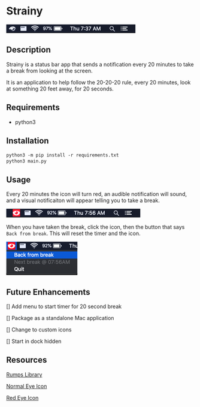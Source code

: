 # Strainy

![normal icon](images/Status_Bar_Default.png)

## Description

Strainy is a status bar app that sends a notification every 20 minutes to take a break from looking at the screen.

It is an application to help follow the 20-20-20 rule, every 20 minutes, look at something 20 feet away, for 20 seconds.

## Requirements

* python3

## Installation

```
python3 -m pip install -r requirements.txt
python3 main.py
```

## Usage

Every 20 minutes the icon will turn red, an audible notification will sound, and a visual notificaiton will appear telling you to take a break.

![red icon](images/Status_Bar_Red.png)

When you have taken the break, click the icon, then the button that says `Back from break`. This will reset the timer and the icon.

![menu](images/Status_Bar_Menu.png)


## Future Enhancements

[] Add menu to start timer for 20 second break

[] Package as a standalone Mac application

[] Change to custom icons

[] Start in dock hidden


## Resources

[Rumps Library](https://github.com/jaredks/rumps)

[Normal Eye Icon](http://www.freepik.com/)

[Red Eye Icon](https://www.flaticon.com/authors/surang)